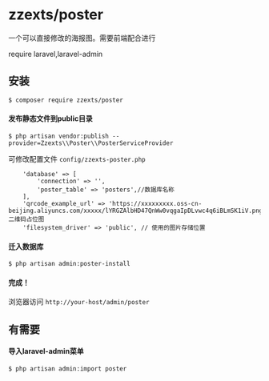 zzexts/poster
======
一个可以直接修改的海报图。需要前端配合进行

require laravel,laravel-admin

## 安装

```shell
$ composer require zzexts/poster
```

#### 发布静态文件到public目录

```shell
$ php artisan vendor:publish --provider=Zzexts\\Poster\\PosterServiceProvider
```

可修改配置文件 `config/zzexts-poster.php`

```phpt
    'database' => [
        'connection' => '',
        'poster_table' => 'posters',//数据库名称
    ],
    'qrcode_example_url' => 'https://xxxxxxxxx.oss-cn-beijing.aliyuncs.com/xxxxx/lYRGZAlbHD47QnWw0vqgaIpDLvwc4q6iBLmSK1iV.png',// 二维码占位图
    'filesystem_driver' => 'public', // 使用的图片存储位置
```

#### 迁入数据库

```shell
$ php artisan admin:poster-install
```

#### 完成！

浏览器访问 `http://your-host/admin/poster`

## 有需要

#### 导入laravel-admin菜单

```shell
$ php artisan admin:import poster
```

